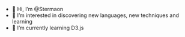 - 👋 Hi, I’m @Stermaon
- 👀 I’m interested in discovering new languages, new techniques and learning
- 🌱 I’m currently learning D3.js

<!---
Stermaon/Stermaon is a ✨ special ✨ repository because its `README.md` (this file) appears on your GitHub profile.
You can click the Preview link to take a look at your changes.
--->

